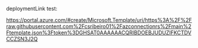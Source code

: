 deploymentLink test:

https://portal.azure.com/#create/Microsoft.Template/uri/https%3A%2F%2Fraw.githubusercontent.com%2Fcsribeiro01%2Fazconnectionrs%2Fmain%2Ftemplate.json%3Ftoken%3DGHSAT0AAAAAACQRIBDOEBJUDUZIFKCTDVCCZSN3J2Q
